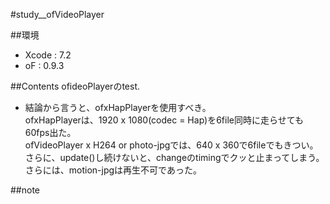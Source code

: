 #study__ofVideoPlayer

##環境
*	Xcode : 7.2
*	oF : 0.9.3

##Contents
ofideoPlayerのtest.

*	結論から言うと、ofxHapPlayerを使用すべき。  
	ofxHapPlayerは、1920 x 1080(codec = Hap)を6file同時に走らせても60fps出た。  
	ofVideoPlayer x H264 or photo-jpgでは、640 x 360で6fileでもきつい。  
	さらに、update()し続けないと、changeのtimingでクッと止まってしまう。  
	さらには、motion-jpgは再生不可であった。


##note

